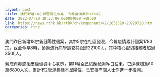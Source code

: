 ```yaml
---
layout: post
title: 澳門新增18宗新冠陽性個案　今輪疫情累計1783宗
date: 2022-07-20 10:33:06.000000000 +08:00
link: https://news.rthk.hk/rthk/ch/component/k2/1658520-20220720.htm
categories: rthk
---
```


澳門昨日新增18宗新冠陽性個案，其中5宗在社區發現，今輪疫情累計個案1783宗。截至今早8時，通過流行病學調查共跟進22100人，其中核心密切接觸者超過3500人。

新冠病毒感染應變協調中心表示，第11輪全民核酸檢測昨日結束，已採樣超過66萬6800人次，累計有2管混樣樣本呈陽性，已安排有關人士作進一步檢測。
